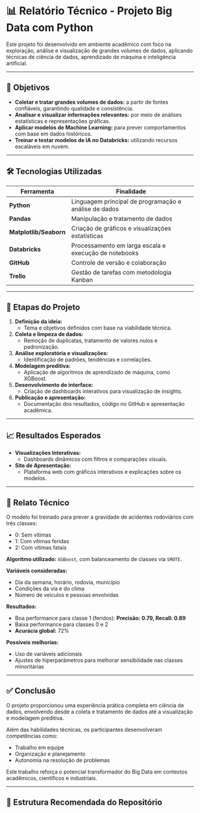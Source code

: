 # 📊 Relatório Técnico - Projeto Big Data com Python

Este projeto foi desenvolvido em ambiente acadêmico com foco na exploração, análise e visualização de grandes volumes de dados, aplicando técnicas de ciência de dados, aprendizado de máquina e inteligência artificial.

---

## 🎯 Objetivos

- **Coletar e tratar grandes volumes de dados:** a partir de fontes confiáveis, garantindo qualidade e consistência.
- **Analisar e visualizar informações relevantes:** por meio de análises estatísticas e representações gráficas.
- **Aplicar modelos de Machine Learning:** para prever comportamentos com base em dados históricos.
- **Treinar e testar modelos de IA no Databricks:** utilizando recursos escaláveis em nuvem.

---

## 🛠 Tecnologias Utilizadas

| Ferramenta         | Finalidade                                                                 |
|--------------------|---------------------------------------------------------------------------|
| **Python**         | Linguagem principal de programação e análise de dados                     |
| **Pandas**         | Manipulação e tratamento de dados                                         |
| **Matplotlib/Seaborn** | Criação de gráficos e visualizações estatísticas                     |
| **Databricks**     | Processamento em larga escala e execução de notebooks                     |
| **GitHub**         | Controle de versão e colaboração                                          |
| **Trello**         | Gestão de tarefas com metodologia Kanban                                  |

---

## 📌 Etapas do Projeto

1. **Definição da ideia:**
   - Tema e objetivos definidos com base na viabilidade técnica.
2. **Coleta e limpeza de dados:**
   - Remoção de duplicatas, tratamento de valores nulos e padronização.
3. **Análise exploratória e visualizações:**
   - Identificação de padrões, tendências e correlações.
4. **Modelagem preditiva:**
   - Aplicação de algoritmos de aprendizado de máquina, como XGBoost.
5. **Desenvolvimento de interface:**
   - Criação de dashboards interativos para visualização de insights.
6. **Publicação e apresentação:**
   - Documentação dos resultados, código no GitHub e apresentação acadêmica.

---

## 📈 Resultados Esperados

- **Visualizações Interativas:**
  - Dashboards dinâmicos com filtros e comparações visuais.
- **Site de Apresentação:**
  - Plataforma web com gráficos interativos e explicações sobre os modelos.

---

## 🧠 Relato Técnico

O modelo foi treinado para prever a gravidade de acidentes rodoviários com três classes:
- 0: Sem vítimas
- 1: Com vítimas feridas
- 2: Com vítimas fatais

**Algoritmo utilizado:** `XGBoost`, com balanceamento de classes via `SMOTE`.

**Variáveis consideradas:**
- Dia da semana, horário, rodovia, município
- Condições da via e do clima
- Número de veículos e pessoas envolvidas

**Resultados:**
- Boa performance para classe 1 (feridos): **Precisão: 0.79, Recall: 0.89**
- Baixa performance para classes 0 e 2
- **Acurácia global:** 72%

**Possíveis melhorias:**
- Uso de variáveis adicionais
- Ajustes de hiperparâmetros para melhorar sensibilidade nas classes minoritárias

---

## ✅ Conclusão

O projeto proporcionou uma experiência prática completa em ciência de dados, envolvendo desde a coleta e tratamento de dados até a visualização e modelagem preditiva.

Além das habilidades técnicas, os participantes desenvolveram competências como:
- Trabalho em equipe
- Organização e planejamento
- Autonomia na resolução de problemas

Este trabalho reforça o potencial transformador do Big Data em contextos acadêmicos, científicos e industriais.

---

## 📂 Estrutura Recomendada do Repositório

